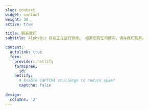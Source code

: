 ```yaml
---
slug: contact
widget: contact
weight: 30
active: true

title: 联系我们
subtitle: AlphaBiz 目前正在进行研发。 如果您有任何疑问，请与我们联系。

content:
  autolink: true
  form:
    provider: netlify
    formspree:
      id:
    netlify:
      # Enable CAPTCHA challenge to reduce spam?
      captcha: false
  
design:
  columns: '2'
---
```

